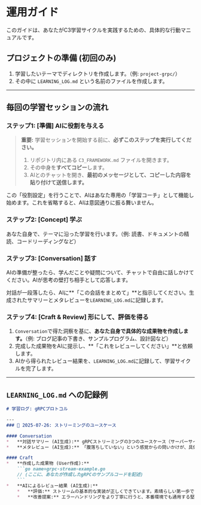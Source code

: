 # 運用ガイド

このガイドは、あなたがC3学習サイクルを実践するための、具体的な行動マニュアルです。

## プロジェクトの準備 (初回のみ)

1.  学習したいテーマでディレクトリを作成します。（例: `project-grpc/`）
2.  その中に `LEARNING_LOG.md` という名前のファイルを作成します。

---

## 毎回の学習セッションの流れ

### ステップ1: [準備] AIに役割を与える

> **重要:** 学習セッションを開始する前に、**必ずこのステップを実行してください。**
>
> 1.  リポジトリ内にある `C3_FRAMEWORK.md` ファイルを開きます。
> 2.  その中身を**すべてコピー**します。
> 3.  AIとのチャットを開き、**最初のメッセージとして、コピーした内容を貼り付けて送信します。**

この「役割設定」を行うことで、AIはあなた専用の「学習コーチ」として機能し始めます。これを省略すると、AIは意図通りに振る舞いません。

### ステップ2: [Concept] 学ぶ

あなた自身で、テーマに沿った学習を行います。（例: 読書、ドキュメントの精読、コードリーディングなど）

### ステップ3: [Conversation] 話す

AIの準備が整ったら、学んだことや疑問について、チャットで自由に話しかけてください。AIが思考の壁打ち相手として応答します。

対話が一段落したら、AIに**「この会話をまとめて」**と指示してください。生成されたサマリーとメタレビューを`LEARNING_LOG.md`に記録します。

### ステップ4: [Craft & Review] 形にして、評価を得る

1.  `Conversation`で得た洞察を基に、**あなた自身で具体的な成果物を作成します。**（例: ブログ記事の下書き、サンプルプログラム、設計図など）
2.  完成した成果物をAIに提示し、**「これをレビューしてください」**と依頼します。
3.  AIから得られたレビュー結果を、`LEARNING_LOG.md`に記録して、学習サイクルを完了します。

---

## `LEARNING_LOG.md` への記録例

```markdown
# 学習ログ: gRPCプロトコル

---
### 📅 2025-07-26: ストリーミングのユースケース

#### Conversation
*   **対話サマリー (AI生成):** gRPCストリーミングの3つのユースケース（サーバーサイド、クライアントサイド、双方向）について理解を深めた。
*   **メタレビュー (AI生成):** 「腹落ちしていない」という感覚からの問いかけが、具体的な理解に繋がった点が良かった。

#### Craft
*   **作成した成果物 (User作成):**
    ```go name=grpc-stream-example.go
    // (ここに、あなたが作成したgRPCのサンプルコードを記述)
    ```
*   **AIによるレビュー結果 (AI生成):**
    *   **評価:** ストリームの基本的な実装が正しくできています。素晴らしい第一歩です。
    *   **改善提案:** エラーハンドリングをより丁寧に行うと、本番環境でも通用する堅牢なコードになります。具体的には、`stream.Recv()`が返す`io.EOF`以外のエラーも考慮すると良いでしょう。
```